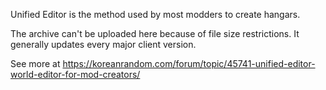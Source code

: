 Unified Editor is the method used by most modders to create hangars.

The archive can't be uploaded here because of file size restrictions. It generally updates every major client version.

See more at https://koreanrandom.com/forum/topic/45741-unified-editor-world-editor-for-mod-creators/